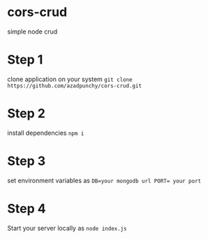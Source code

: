 # cors-crud
simple node crud

# Step 1
clone application on your system
`git clone https://github.com/azadpunchy/cors-crud.git`

# Step 2
install dependencies 
`npm i`

# Step 3
set environment variables as
`DB=your mongodb url
PORT= your port
`
# Step 4
Start your server locally as
`node index.js`
